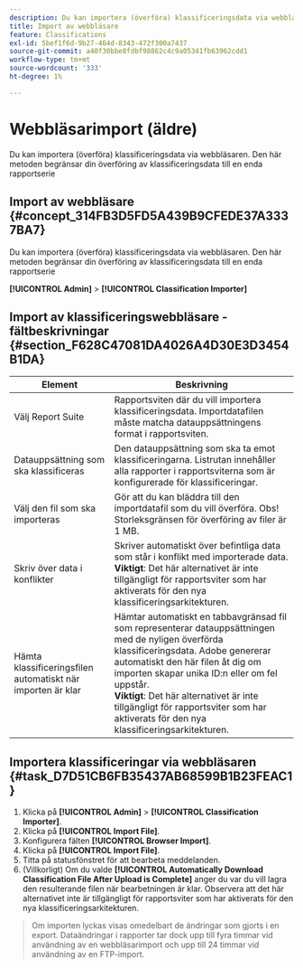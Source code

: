 ```yaml
---
description: Du kan importera (överföra) klassificeringsdata via webbläsaren. Den här metoden begränsar din överföring av klassificeringsdata till en enda rapportserie
title: Import av webbläsare
feature: Classifications
exl-id: 5bef1f6d-9b27-464d-8343-472f300a7437
source-git-commit: a40f30bbe8fdbf98862c4c9a05341fb63962cdd1
workflow-type: tm+mt
source-wordcount: '333'
ht-degree: 1%

---
```


# Webbläsarimport (äldre)

Du kan importera (överföra) klassificeringsdata via webbläsaren. Den här metoden begränsar din överföring av klassificeringsdata till en enda rapportserie

## Import av webbläsare {#concept_314FB3D5FD5A439B9CFEDE37A3337BA7}

Du kan importera (överföra) klassificeringsdata via webbläsaren. Den här metoden begränsar din överföring av klassificeringsdata till en enda rapportserie

**[!UICONTROL Admin]** > **[!UICONTROL Classification Importer]**

## Import av klassificeringswebbläsare - fältbeskrivningar {#section_F628C47081DA4026A4D30E3D3454B1DA}

| Element | Beskrivning |
| --- | --- |
| Välj Report Suite | Rapportsviten där du vill importera klassificeringsdata. Importdatafilen måste matcha datauppsättningens format i rapportsviten. |
| Datauppsättning som ska klassificeras | Den datauppsättning som ska ta emot klassificeringarna. Listrutan innehåller alla rapporter i rapportsviterna som är konfigurerade för klassificeringar. |
| Välj den fil som ska importeras | Gör att du kan bläddra till den importdatafil som du vill överföra.  Obs! Storleksgränsen för överföring av filer är 1 MB. |
| Skriv över data i konflikter | Skriver automatiskt över befintliga data som står i konflikt med importerade data.<br>**Viktigt**: Det här alternativet är inte tillgängligt för rapportsviter som har aktiverats för den nya klassificeringsarkitekturen. |
| Hämta klassificeringsfilen automatiskt när importen är klar | Hämtar automatiskt en tabbavgränsad fil som representerar datauppsättningen med de nyligen överförda klassificeringsdata. Adobe genererar automatiskt den här filen åt dig om importen skapar unika ID:n eller om fel uppstår.<br>**Viktigt**: Det här alternativet är inte tillgängligt för rapportsviter som har aktiverats för den nya klassificeringsarkitekturen. |


## Importera klassificeringar via webbläsaren {#task_D7D51CB6FB35437AB68599B1B23FEAC1}

1. Klicka på **[!UICONTROL Admin]** > **[!UICONTROL Classification Importer]**.
1. Klicka på **[!UICONTROL Import File]**.
1. Konfigurera fälten **[!UICONTROL Browser Import]**.
1. Klicka på **[!UICONTROL Import File]**.
1. Titta på statusfönstret för att bearbeta meddelanden.
1. (Villkorligt) Om du valde **[!UICONTROL Automatically Download Classification File After Upload is Complete]** anger du var du vill lagra den resulterande filen när bearbetningen är klar. Observera att det här alternativet inte är tillgängligt för rapportsviter som har aktiverats för den nya klassificeringsarkitekturen.

>Om importen lyckas visas omedelbart de ändringar som gjorts i en export. Dataändringar i rapporter tar dock upp till fyra timmar vid användning av en webbläsarimport och upp till 24 timmar vid användning av en FTP-import.
